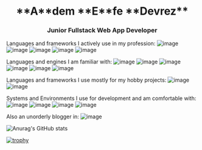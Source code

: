 <h1 align="center">**A**dem **E**fe **Devrez**</h1>
<h3 align="center">Junior Fullstack Web App Developer</h3>

Languages and frameworks I actively use in my profession:
![image]({https://img.shields.io/badge/.NET-512BD4?style=for-the-badge&logo=dotnet&logoColor=white}) ![image]({https://img.shields.io/badge/C%23-239120?style=for-the-badge&logo=csharp&logoColor=white}) ![image]({https://img.shields.io/badge/Sqlite-003B57?style=for-the-badge&logo=sqlite&logoColor=white}) ![image]({https://img.shields.io/badge/Go-00ADD8?style=for-the-badge&logo=go&logoColor=white}) ![image]({https://img.shields.io/badge/Python-FFD43B?style=for-the-badge&logo=python&logoColor=blue})

Languages and engines I am familiar with:
![image]({https://img.shields.io/badge/Java-ED8B00?style=for-the-badge&logo=openjdk&logoColor=white}) ![image]({https://img.shields.io/badge/C-00599C?style=for-the-badge&logo=c&logoColor=white}) ![image]({https://img.shields.io/badge/JavaScript-323330?style=for-the-badge&logo=javascript&logoColor=F7DF1E}) ![image]({https://img.shields.io/badge/HTML5-E34F26?style=for-the-badge&logo=html5&logoColor=white}) ![image]({https://img.shields.io/badge/CSS3-1572B6?style=for-the-badge&logo=css3&logoColor=white}) ![image]({https://img.shields.io/badge/Godot-478CBF?style=for-the-badge&logo=GodotEngine&logoColor=white})

Languages and frameworks I use mostly for my hobby projects:
![image]({https://img.shields.io/badge/Rust-black?style=for-the-badge&logo=rust&logoColor=#E57324}) ![image]({https://img.shields.io/badge/Tauri-FFC131?style=for-the-badge&logo=Tauri&logoColor=white})

Systems and Environments I use for development and am comfortable with:
![image]({https://img.shields.io/badge/Linux-FCC624?style=for-the-badge&logo=linux&logoColor=black}) ![image]({https://img.shields.io/badge/VSCode-0078D4?style=for-the-badge&logo=visual%20studio%20code&logoColor=white}) ![image]({https://img.shields.io/badge/Visual_Studio-5C2D91?style=for-the-badge&logo=visual%20studio&logoColor=white}) ![image]({https://img.shields.io/badge/Zed-white?style=for-the-badge&logo=zedindustries&logoColor=084CCF})

Also an unorderly blogger in:
![image]({https://img.shields.io/badge/Medium-12100E?style=for-the-badge&logo=medium&logoColor=white})

![Anurag's GitHub stats](https://github-readme-stats.vercel.app/api?username=Aedevrez&show_icons=true&theme=radical)

[![trophy](https://github-profile-trophy.vercel.app/?username=Aedevrez&theme=onedark)](https://github.com/ryo-ma/github-profile-trophy)
